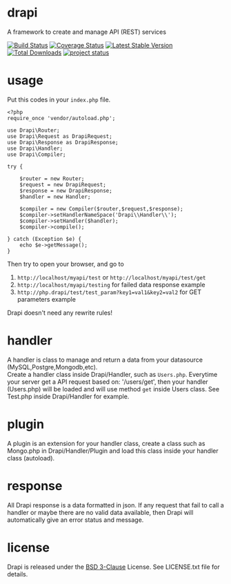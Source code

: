 drapi 
=====

A framework to create and manage API (REST) services

[![Build Status](https://travis-ci.org/hiraq/drapi.png?branch=dev)](https://travis-ci.org/hiraq/drapi)
[![Coverage Status](https://coveralls.io/repos/hiraq/drapi/badge.png)](https://coveralls.io/r/hiraq/drapi)
[![Latest Stable Version](https://poser.pugx.org/hiraq/drapi/v/stable.png)](https://packagist.org/packages/hiraq/drapi)
[![Total Downloads](https://poser.pugx.org/hiraq/drapi/downloads.png)](https://packagist.org/packages/hiraq/drapi)
[![project status](http://stillmaintained.com/hiraq/drapi.png)](http://stillmaintained.com/hiraq/drapi.png)

usage
=====

Put this codes in your `index.php` file.

	<?php
	require_once 'vendor/autoload.php';

	use Drapi\Router;
	use Drapi\Request as DrapiRequest;
	use Drapi\Response as DrapiResponse;
	use Drapi\Handler;
	use Drapi\Compiler;

	try {

		$router = new Router;
		$request = new DrapiRequest;
		$response = new DrapiResponse;
		$handler = new Handler;

		$compiler = new Compiler($router,$request,$response);
		$compiler->setHandlerNameSpace('Drapi\\Handler\\');
		$compiler->setHandler($handler);
		$compiler->compile();

	} catch (Exception $e) {
		echo $e->getMessage();
	}

Then try to open your browser, and go to 

1. `http://localhost/myapi/test` or `http://localhost/myapi/test/get`
2. `http://localhost/myapi/testing` for failed data response example
3. `http://php.drapi/test/test_param?key1=val1&key2=val2` for GET parameters example

Drapi doesn't need any rewrite rules!

handler
======

A handler is class to manage and return a data from your datasource (MySQL,Postgre,Mongodb,etc).  
Create a handler class inside Drapi/Handler, such as `Users.php`.  Everytime your server get a 
API request based on: '/users/get', then your handler (Users.php) will be loaded and will use method `get`
inside Users class.  See Test.php inside Drapi/Handler for example.

plugin
======

A plugin is an extension for your handler class, create a class such as Mongo.php in Drapi/Handler/Plugin
and load this class inside your handler class (autoload).

response
========

All Drapi response is a data formatted in json.  If any request that fail to call a handler or maybe
there are no valid data available, then Drapi will automatically give an error status and message.

license
=======

Drapi is released under the [BSD 3-Clause](http://opensource.org/licenses/BSD-3-Clause) License.
See LICENSE.txt file for details.